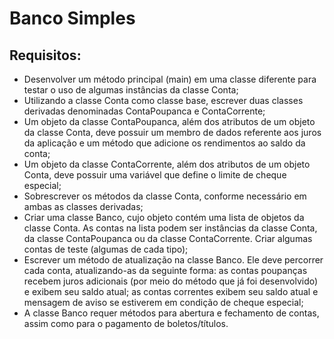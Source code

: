 # Banco Simples

## Requisitos:

* Desenvolver um método principal (main) em uma classe diferente para testar o uso de algumas instâncias da classe Conta;
* Utilizando a classe Conta como classe base, escrever duas classes derivadas denominadas ContaPoupanca e ContaCorrente;
* Um objeto da classe ContaPoupanca, além dos atributos de um objeto da classe Conta, deve possuir um membro de dados referente 
  aos juros da aplicação e um método que adicione os rendimentos ao saldo da conta;
* Um objeto da classe ContaCorrente, além dos atributos de um objeto Conta, deve possuir uma variável que define o limite de cheque especial;
* Sobrescrever os métodos da classe Conta, conforme necessário em ambas as classes derivadas;
* Criar uma classe Banco, cujo objeto contém uma lista de objetos da classe Conta. As contas na lista podem ser instâncias da classe Conta, 
  da classe ContaPoupanca ou da classe ContaCorrente. Criar algumas contas de teste (algumas de cada tipo);
* Escrever um método de atualização na classe Banco. Ele deve percorrer cada conta, atualizando-as da seguinte forma: as contas poupanças      recebem juros adicionais (por meio do método que já foi desenvolvido) e exibem seu saldo atual; as contas correntes exibem seu saldo atual   e mensagem de aviso se estiverem em condição de cheque especial;
* A classe Banco requer métodos para abertura e fechamento de contas, assim como para o pagamento de boletos/títulos.
